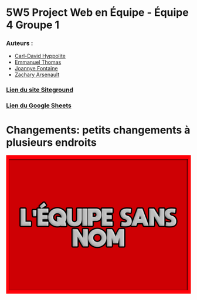 # 5W5 Project Web en Équipe - Équipe 4 Groupe 1
### Auteurs :
- [Carl-David Hyppolite](https://github.com/cdhyppolite)
- [Emmanuel Thomas](https://github.com/Thomas21Emmanuel)
- [Joannye Fontaine](https://github.com/jfontaine2000)
- [Zachary Arsenault](https://github.com/TheFrenchBuck)
### [Lien du site Siteground](https://timm178.sg-host.com/)
### [Lien du Google Sheets](https://docs.google.com/spreadsheets/d/1tfcWJ_KfRK7A1qLzvmbN3c6tjl_g7qarUelLplwTTVQ/edit#gid=0)
# Changements: petits changements à plusieurs endroits

![Image](./screenshot.png "Image du Thème (À modifier)") 